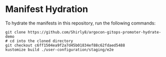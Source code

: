 # Manifest Hydration

To hydrate the manifests in this repository, run the following commands:

```shell
git clone https://github.com/Shirly8/argocon-gitops-promoter-hydrate-demo
# cd into the cloned directory
git checkout c6ff1504ea9f2a7d45b01834ef88c62fdaed5488
kustomize build ./user-configuration/staging/e2e
```
